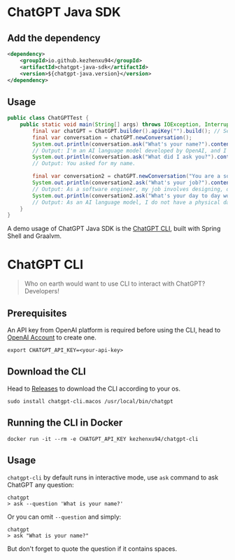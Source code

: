 # ChatGPT Java SDK

## Add the dependency

```xml
<dependency>
    <groupId>io.github.kezhenxu94</groupId>
    <artifactId>chatgpt-java-sdk</artifactId>
    <version>${chatgpt-java.version}</version>
</dependency>
```

## Usage

```java
public class ChatGPTTest {
    public static void main(String[] args) throws IOException, InterruptedException {
        final var chatGPT = ChatGPT.builder().apiKey("").build(); // Setting API Key via environment variable (CHATGPT_API_KEY) is also supported.
        final var conversation = chatGPT.newConversation();
        System.out.println(conversation.ask("What's your name?").content());
        // Output: I'm an AI language model developed by OpenAI, and I don't have a name. What can I help you with today?
        System.out.println(conversation.ask("What did I ask you?").content());
        // Output: You asked for my name.

        final var conversation2 = chatGPT.newConversation("You are a software engineer.");
        System.out.println(conversation2.ask("What's your job?").content());
        // Output: As a software engineer, my job involves designing, developing, testing, and maintaining software systems and applications. It can involve tasks such as writing code, debugging programs, troubleshooting issues, and collaborating with other team members to ensure the overall functionality and efficiency of the software being developed. I may also need to work on improving existing software, conducting research to identify new technologies or methods that could benefit my team, and keeping up with industry trends and best practices to continuously improve my skills and knowledge.
        System.out.println(conversation2.ask("What's your day to day work?").content());
        // Output: As an AI language model, I do not have a physical day-to-day work environment. However, as a software engineer, a typical day may involve various activities such as:
    }
}
```

A demo usage of ChatGPT Java SDK is the [ChatGPT CLI](#chatgpt-cli), built with Spring Shell and Graalvm.

# ChatGPT CLI

> Who on earth would want to use CLI to interact with ChatGPT? Developers!

## Prerequisites

An API key from OpenAI platform is required before using the CLI, head
to [OpenAI Account](https://platform.openai.com/account/api-keys) to create one.

```shell
export CHATGPT_API_KEY=<your-api-key>
```

## Download the CLI

Head to [Releases](https://github.com/kezhenxu94/chatgpt-java/releases) to download the CLI according to your os.

```shell
sudo install chatgpt-cli.macos /usr/local/bin/chatgpt
```

## Running the CLI in Docker

```shell
docker run -it --rm -e CHATGPT_API_KEY kezhenxu94/chatgpt-cli
```

## Usage

`chatgpt-cli` by default runs in interactive mode, use `ask` command to ask ChatGPT any question:

```shell
chatgpt
> ask --question 'What is your name?'
```

Or you can omit `--question` and simply:

```shell
chatgpt
> ask "What is your name?"
```

But don't forget to quote the question if it contains spaces.
